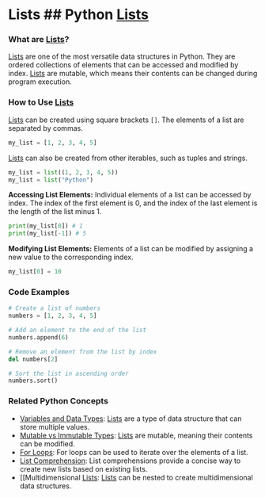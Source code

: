 # Lists ## Python [Lists](./../lists/)

### What are [Lists](./../lists/)?
 [Lists](./../lists/) are one of the most versatile data structures in Python. They are ordered collections of elements that can be accessed and modified by index. [Lists](./../lists/) are mutable, which means their contents can be changed during program execution.

### How to Use [Lists](./../lists/)
 [Lists](./../lists/) can be created using square brackets `[]`. The elements of a list are separated by commas.

```python
my_list = [1, 2, 3, 4, 5]
```

 [Lists](./../lists/) can also be created from other iterables, such as tuples and strings.

```python
my_list = list((1, 2, 3, 4, 5))
my_list = list("Python")
```

**Accessing List Elements:**
Individual elements of a list can be accessed by index. The index of the first element is 0, and the index of the last element is the length of the list minus 1.

```python
print(my_list[0]) # 1
print(my_list[-1]) # 5
```

**Modifying List Elements:**
Elements of a list can be modified by assigning a new value to the corresponding index.

```python
my_list[0] = 10
```

### Code Examples
```python
# Create a list of numbers
numbers = [1, 2, 3, 4, 5]

# Add an element to the end of the list
numbers.append(6)

# Remove an element from the list by index
del numbers[2]

# Sort the list in ascending order
numbers.sort()
```

### Related Python Concepts
- [Variables and Data Types](./../variables-and-data-types/): [Lists](./../lists/) are a type of data structure that can store multiple values.
- [Mutable vs Immutable Types](./../mutable-vs-immutable-types/): [Lists](./../lists/) are mutable, meaning their contents can be modified.
- [For Loops](./../for-loops/): For loops can be used to iterate over the elements of a list.
- [List Comprehension](./../list-comprehension/): List comprehensions provide a concise way to create new lists based on existing lists.
- [[Multidimensional [Lists](./../lists/): [Lists](./../lists/) can be nested to create multidimensional data structures.